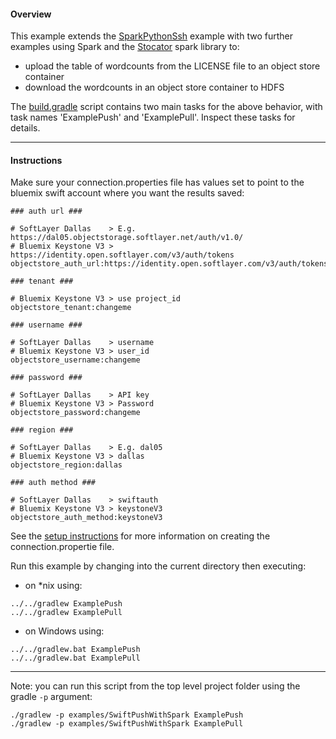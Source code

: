 #### Overview

This example extends the [SparkPythonSsh](../SparkPythonSsh) example with two further examples using Spark and the  [Stocator](https://github.com/SparkTC/stocator) spark library to:

- upload the table of wordcounts from the LICENSE file to an object store container
- download the wordcounts in an object store container to HDFS

The [build.gradle](./build.gradle) script contains two main tasks for the above behavior, with task names 'ExamplePush' and 'ExamplePull'.  Inspect these tasks for details.

*********************************************************************
#### Instructions

Make sure your connection.properties file has values set to point to the bluemix swift account where you want the results saved:

```
### auth url ###

# SoftLayer Dallas    > E.g. https://dal05.objectstorage.softlayer.net/auth/v1.0/
# Bluemix Keystone V3 > https://identity.open.softlayer.com/v3/auth/tokens
objectstore_auth_url:https://identity.open.softlayer.com/v3/auth/tokens

### tenant ###

# Bluemix Keystone V3 > use project_id
objectstore_tenant:changeme

### username ###

# SoftLayer Dallas    > username
# Bluemix Keystone V3 > user_id
objectstore_username:changeme

### password ###

# SoftLayer Dallas    > API key
# Bluemix Keystone V3 > Password
objectstore_password:changeme

### region ###

# SoftLayer Dallas    > E.g. dal05
# Bluemix Keystone V3 > dallas
objectstore_region:dallas

### auth method ###

# SoftLayer Dallas    > swiftauth
# Bluemix Keystone V3 > keystoneV3
objectstore_auth_method:keystoneV3

```

See the [setup instructions](https://github.com/snowch/biginsight-examples) for more information on creating the connection.propertie file.

Run this example by changing into the current directory then executing:

- on *nix using:

```
../../gradlew ExamplePush
../../gradlew ExamplePull
```

- on Windows using:

```
../../gradlew.bat ExamplePush
../../gradlew.bat ExamplePull
```

*********************************************************************

Note: you can run this script from the top level project folder using the gradle `-p` argument:

```
./gradlew -p examples/SwiftPushWithSpark ExamplePush
./gradlew -p examples/SwiftPushWithSpark ExamplePull
```
